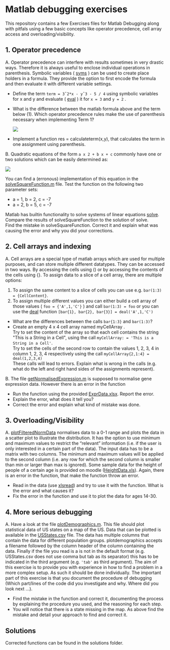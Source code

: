 # Matlab debugging exercises

This repository contains a few Exercises files for Matlab Debugging along with pitfals using a few basic concepts like operator precedence, cell array access and overloading/visibility. 

## 1. Operator precedence

A. Operator precedence can interfere with results sometimes in very drastic ways. Therefore it is always
   useful to enclose individual operations in parenthesis. Symbolic variables ( [syms](http://nl.mathworks.com/help/symbolic/syms.html) ) can be used to create
   place holders in a formula. They provide the option to first encode the formula and then evaluate it
   with different variable settings.
   * Define the term `term = 3ˆ2*x - yˆ3 - 5 / 4` using symbolic variables for x and y and evaluate
     ( [eval](https://nl.mathworks.com/help/matlab/ref/eval.html) ) it for `x = 3` and `y = 2` .
   * What is the difference between the matlab formula above and the term below (1). Which
     operator precedence rules make the use of parenthesis necessary when implementing Term 1?

     <img src="https://render.githubusercontent.com/render/math?math=3^{2x} - \frac{y^3 - 5}{4}">
     
   * Implement a function res = calculateterm(x,y), that calculates the term in one assignment using
     parenthesis.
     
B. Quadratic equations of the form `a x 2 + b x + c` commonly have one or two solutions which can be
   easily determined as:
   
   <img src="https://render.githubusercontent.com/render/math?math=x_1,x_2 = \frac{-b}{2a} \pm\sqrt{\frac{b^2}{4a^2} - \frac{c}{a}}">
   
   You can find a (erronous) implementation of this equation in the [solveSquareFunction.m](exercises/solveSquareFunction.m) file. Test the
   function on the following two parameter sets:
   * a = 1, b = 2, c = -7
   * a = 2, b = 5, c = -7
   
   Matlab has builtin functionality to solve systems of linear equations [solve](http://se.mathworks.com/help/symbolic/solve.html). Compare the
   results of solveSquareFunction to the solution of solve.  
   Find the mistake in solveSquareFunction. Correct it and explain what was causing the error
   and why you did your corrections.
   
## 2. Cell arrays and indexing

A. Cell arrays are a special type of matlab arrays which are used for multiple purposes, and can store
   multiple different datatypes. They can be accessed in two ways. By accessing the cells using () or
   by accessing the contents of the cells using {}. To assign data to a slice of a cell array, there are
   multiple options:
   1. To assign the same content to a slice of cells you can use e.g. `bar(1:3) = {CellContent}`.
   2. To assign multiple different values you can either build a cell array of those values ( `foo = {'A',1,'C'}` )
and call `bar(1:3) = foo` 
      or you can use the [deal](https://nl.mathworks.com/help/matlab/ref/deal.html) function `[bar{1}, bar{2}, bar{3}] = deal('A',1,'C')`
   * What are the differences between the calls `bar{1:3}` and `bar(1:3)`?
   * Create an empty 4 x 4 cell array named myCellArray .  
     Try to set the content of the array so that each cell contains the string "This is a String in a
     Cell", using the call `myCellArray: = 'This is a String in a Cell'`.  
     Try to set the cells of the second row to contain the values 1, 2, 3, 4 in column 1, 2, 3, 4
     respectively using the call `myCellArray{2,1:4} = deal(1,2,3,4)`  
     These calls will lead to errors. Explain what is wrong in the calls (e.g. what do the left and
     right hand sides of the assignments represent).
     
B. The file [getNormalisedExpression.m](exercises/solveSquareFunction.m) is supposed to normalise gene expression data. However there is an error in the function
   * Run the function using the provided [ExprData.xlsx](data/ExprData.xlsx). Report the error.
   * Explain the error, what does it tell you?
   * Correct the error and explain what kind of mistake was done.


## 3. Overloading/Visibility
A. [plotFilteredNormData](exercises/plotFilteredNormData.m) normalises data to a 0-1 range and plots the data in a scatter plot to
   illustrate the distribution. It has the option to use minimum and maximum values to restrict the
   “relevant” information (i.e. if the user is only interested in a certain part of the data). The input
   data has to be a matrix with two columns. The minimum and maximum values will be applied to
   the second column (i.e. any row for which the second column is smaller than min or larger than
   max is ignored). Some sample data for the height of people of a certain age is provided on moodle
   ([HeightData.xls](data/HeightData.xls)). Again, there is an error in the function, that make the function throw an error.
   * Read in the data (use [xlsread](http://nl.mathworks.com/help/matlab/ref/xlsread.html)) and try to use it with the function. What is the error and what
     causes it?
   * Fix the error in the function and use it to plot the data for ages 14-30.   
   
## 4. More serious debugging

A. Have a look at the file [plotDemographics.m](exercises/plotDemographics.m). This file should plot statistical data of US
   states on a map of the US. Data that can be plotted is available in the [USStates.csv](data/USStates.csv) file. The
   data has multiple columns that contain the data for different population groups. plotdemographics
   accepts a filename followed by the column header of the column containing the data. Finally if the
   file you read is a is not in the default format (e.g. USStates.csv does not use comma but tab as its
   separator) this has to be indicated in the third argument (e.g. `'tab'` as third argument). The aim of
   this exercise is to provide you with experience in how to find a problem in a more complex setup.
   As such it should be done individually. The important part of this exercise is that you document
   the procedure of debugging (Which part/lines of the code did you investigate and why. Where did
   you look next ...).
   * Find the mistake in the function and correct it, documenting the process by explaining the
     procedure you used, and the reasoning for each step.
   * You will notice that there is a state missing in the map. As above find the mistake and detail
     your approach to find and correct it.


## Solutions

Corrected functions can be found in the solutions folder. 
